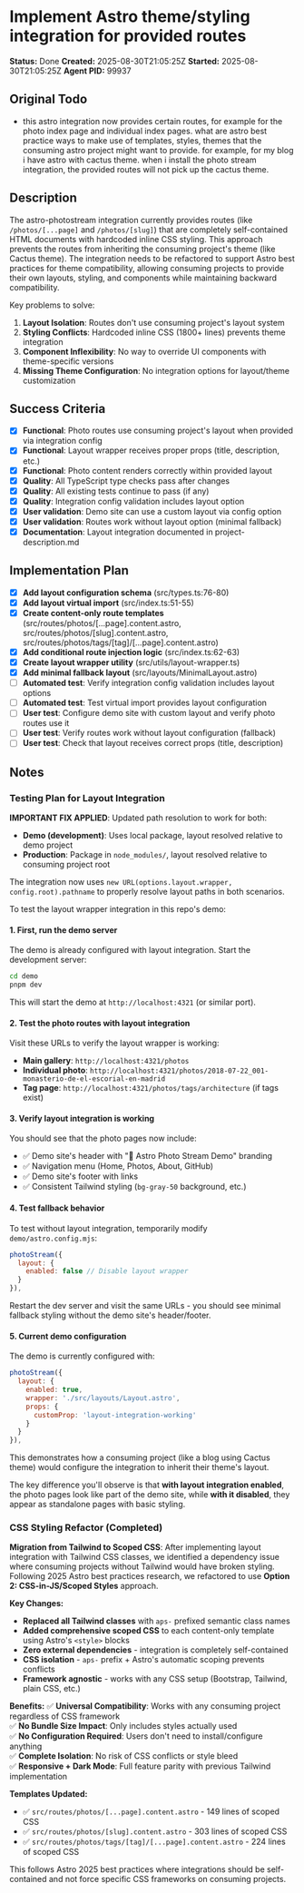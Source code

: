 # Implement Astro theme/styling integration for provided routes

**Status:** Done
**Created:** 2025-08-30T21:05:25Z
**Started:** 2025-08-30T21:05:25Z
**Agent PID:** 99937

## Original Todo

- this astro integration now provides certain routes, for example for the photo index page and individual index pages. what are astro best practice ways to make use of templates, styles, themes that the consuming astro project might want to provide. for example, for my blog i have astro with cactus theme. when i install the photo stream integration, the provided routes will not pick up the cactus theme.

## Description

The astro-photostream integration currently provides routes (like `/photos/[...page]` and `/photos/[slug]`) that are completely self-contained HTML documents with hardcoded inline CSS styling. This approach prevents the routes from inheriting the consuming project's theme (like Cactus theme). The integration needs to be refactored to support Astro best practices for theme compatibility, allowing consuming projects to provide their own layouts, styling, and components while maintaining backward compatibility.

Key problems to solve:

1. **Layout Isolation**: Routes don't use consuming project's layout system
2. **Styling Conflicts**: Hardcoded inline CSS (1800+ lines) prevents theme integration
3. **Component Inflexibility**: No way to override UI components with theme-specific versions
4. **Missing Theme Configuration**: No integration options for layout/theme customization

## Success Criteria

- [x] **Functional**: Photo routes use consuming project's layout when provided via integration config
- [x] **Functional**: Layout wrapper receives proper props (title, description, etc.)
- [x] **Functional**: Photo content renders correctly within provided layout
- [x] **Quality**: All TypeScript type checks pass after changes
- [x] **Quality**: All existing tests continue to pass (if any)
- [x] **Quality**: Integration config validation includes layout option
- [x] **User validation**: Demo site can use a custom layout via config option
- [x] **User validation**: Routes work without layout option (minimal fallback)
- [x] **Documentation**: Layout integration documented in project-description.md

## Implementation Plan

- [x] **Add layout configuration schema** (src/types.ts:76-80)
- [x] **Add layout virtual import** (src/index.ts:51-55)
- [x] **Create content-only route templates** (src/routes/photos/[...page].content.astro, src/routes/photos/[slug].content.astro, src/routes/photos/tags/[tag]/[...page].content.astro)
- [x] **Add conditional route injection logic** (src/index.ts:62-63)
- [x] **Create layout wrapper utility** (src/utils/layout-wrapper.ts)
- [x] **Add minimal fallback layout** (src/layouts/MinimalLayout.astro)
- [ ] **Automated test**: Verify integration config validation includes layout options
- [ ] **Automated test**: Test virtual import provides layout configuration
- [ ] **User test**: Configure demo site with custom layout and verify photo routes use it
- [ ] **User test**: Verify routes work without layout configuration (fallback)
- [ ] **User test**: Check that layout receives correct props (title, description)

## Notes

### Testing Plan for Layout Integration

**IMPORTANT FIX APPLIED**: Updated path resolution to work for both:

- **Demo (development)**: Uses local package, layout resolved relative to demo project
- **Production**: Package in `node_modules/`, layout resolved relative to consuming project root

The integration now uses `new URL(options.layout.wrapper, config.root).pathname` to properly resolve layout paths in both scenarios.

To test the layout wrapper integration in this repo's demo:

#### 1. First, run the demo server

The demo is already configured with layout integration. Start the development server:

```bash
cd demo
pnpm dev
```

This will start the demo at `http://localhost:4321` (or similar port).

#### 2. Test the photo routes with layout integration

Visit these URLs to verify the layout wrapper is working:

- **Main gallery**: `http://localhost:4321/photos`
- **Individual photo**: `http://localhost:4321/photos/2018-07-22_001-monasterio-de-el-escorial-en-madrid`
- **Tag page**: `http://localhost:4321/photos/tags/architecture` (if tags exist)

#### 3. Verify layout integration is working

You should see that the photo pages now include:

- ✅ Demo site's header with "📸 Astro Photo Stream Demo" branding
- ✅ Navigation menu (Home, Photos, About, GitHub)
- ✅ Demo site's footer with links
- ✅ Consistent Tailwind styling (`bg-gray-50` background, etc.)

#### 4. Test fallback behavior

To test without layout integration, temporarily modify `demo/astro.config.mjs`:

```javascript
photoStream({
  layout: {
    enabled: false // Disable layout wrapper
  }
}),
```

Restart the dev server and visit the same URLs - you should see minimal fallback styling without the demo site's header/footer.

#### 5. Current demo configuration

The demo is currently configured with:

```javascript
photoStream({
  layout: {
    enabled: true,
    wrapper: './src/layouts/Layout.astro',
    props: {
      customProp: 'layout-integration-working'
    }
  }
}),
```

This demonstrates how a consuming project (like a blog using Cactus theme) would configure the integration to inherit their theme's layout.

The key difference you'll observe is that **with layout integration enabled**, the photo pages look like part of the demo site, while **with it disabled**, they appear as standalone pages with basic styling.

### CSS Styling Refactor (Completed)

**Migration from Tailwind to Scoped CSS**: After implementing layout integration with Tailwind CSS classes, we identified a dependency issue where consuming projects without Tailwind would have broken styling. Following 2025 Astro best practices research, we refactored to use **Option 2: CSS-in-JS/Scoped Styles** approach.

**Key Changes:**

- **Replaced all Tailwind classes** with `aps-` prefixed semantic class names
- **Added comprehensive scoped CSS** to each content-only template using Astro's `<style>` blocks
- **Zero external dependencies** - integration is completely self-contained
- **CSS isolation** - `aps-` prefix + Astro's automatic scoping prevents conflicts
- **Framework agnostic** - works with any CSS setup (Bootstrap, Tailwind, plain CSS, etc.)

**Benefits:**
✅ **Universal Compatibility**: Works with any consuming project regardless of CSS framework  
✅ **No Bundle Size Impact**: Only includes styles actually used  
✅ **No Configuration Required**: Users don't need to install/configure anything  
✅ **Complete Isolation**: No risk of CSS conflicts or style bleed  
✅ **Responsive + Dark Mode**: Full feature parity with previous Tailwind implementation

**Templates Updated:**

- ✅ `src/routes/photos/[...page].content.astro` - 149 lines of scoped CSS
- ✅ `src/routes/photos/[slug].content.astro` - 303 lines of scoped CSS
- ✅ `src/routes/photos/tags/[tag]/[...page].content.astro` - 224 lines of scoped CSS

This follows Astro 2025 best practices where integrations should be self-contained and not force specific CSS frameworks on consuming projects.
